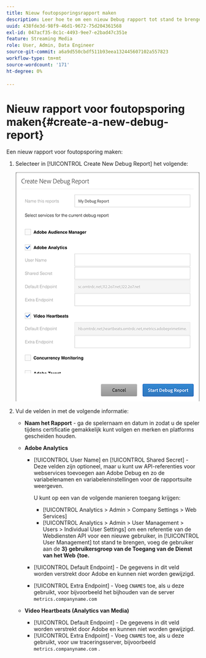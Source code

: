 ```yaml
---
title: Nieuw foutopsporingsrapport maken
description: Leer hoe te om een nieuw Debug rapport tot stand te brengen.
uuid: 438fde3d-98f9-46d1-9672-75d204361568
exl-id: 047acf35-8c1c-4493-9ee7-e2bad47c351e
feature: Streaming Media
role: User, Admin, Data Engineer
source-git-commit: a6a9d550cbdf511b93eea132445607102a557823
workflow-type: tm+mt
source-wordcount: '171'
ht-degree: 0%

---
```


# Nieuw rapport voor foutopsporing maken{#create-a-new-debug-report}

Een nieuw rapport voor foutopsporing maken:

1. Selecteer in [!UICONTROL Create New Debug Report] het volgende:

   ![](assets/create-new-debug-report.png)

1. Vul de velden in met de volgende informatie:

   * **Naam het Rapport** - ga de spelernaam en datum in zodat u de speler tijdens certificatie gemakkelijk kunt volgen en merken en platforms gescheiden houden.
   * **Adobe Analytics**

      * [!UICONTROL User Name] en [!UICONTROL Shared Secret] - Deze velden zijn optioneel, maar u kunt uw API-referenties voor webservices toevoegen aan Adobe Debug en zo de variabelenamen en variabeleninstellingen voor de rapportsuite weergeven.

        U kunt op een van de volgende manieren toegang krijgen:

         * [!UICONTROL Analytics > Admin > Company Settings > Web Services]
         * [!UICONTROL Analytics > Admin > User Management > Users > Individual User Settings] om een referentie van de Webdiensten API voor een nieuwe gebruiker, in [!UICONTROL User Management] tot stand te brengen, voeg de gebruiker aan de **3} gebruikersgroep van de Toegang van de Dienst van het Web {toe.**

      * [!UICONTROL Default Endpoint] - De gegevens in dit veld worden verstrekt door Adobe en kunnen niet worden gewijzigd.
      * [!UICONTROL Extra Endpoint] - Voeg `CNAMES` toe, als u deze gebruikt, voor bijvoorbeeld het bijhouden van de server `metrics.companyname.com`

   * **Video Heartbeats (Analytics van Media)**

      * [!UICONTROL Default Endpoint] - De gegevens in dit veld worden verstrekt door Adobe en kunnen niet worden gewijzigd.
      * [!UICONTROL Extra Endpoint] - Voeg `CNAMES` toe, als u deze gebruikt, voor uw traceringsserver, bijvoorbeeld `metrics.companyname.com` .
